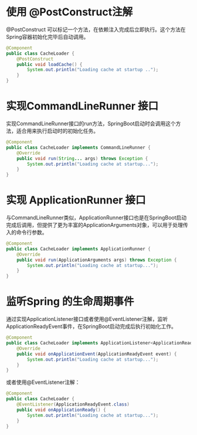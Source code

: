 # 使用 @PostConstruct注解
@PostConstruct 可以标记一个方法，在依赖注入完成后立即执行。这个方法在Spring容器初始化完毕后自动调用。

```java
@Component
public class CacheLoader {
    @PostConstruct
    public void loadCache() {
        System.out.println("Loading cache at startup ..");
    }
}
```

# 实现CommandLineRunner 接口

实现CommandLineRunner接口的run方法，SpringBoot启动时会调用这个方法，适合用来执行启动时的初始化任务。

```java
@Component
public class CacheLoader implements CommandLineRunner {
    @Override
    public void run(String... args) throws Exception {
        System.out.println("Loading cache at startup...");
    }
}
```

# 实现 ApplicationRunner 接口

与CommandLineRunner类似，ApplicationRunner接口也是在SpringBoot启动完成后调用，但提供了更为丰富的ApplicationArguments对象，可以用于处理传入的命令行参数。

```java
@Component
public class CacheLoader implements ApplicationRunner {
    @Override
    public void run(ApplicationArguments args) throws Exception {
        System.out.println("Loading cache at startup...");
    }
}
```

# 监听Spring 的生命周期事件

通过实现ApplicationListener接口或者使用@EventListener注解，监听ApplicationReadyEvent事件，在SpringBoot启动完成后执行初始化工作。

```java
@Component
public class CacheLoader implements ApplicationListener<ApplicationReadyEvent> {
    @Override
    public void onApplicationEvent(ApplicationReadyEvent event) {
        System.out.println("Loading cache at startup...");
    }
}
```

或者使用@EventListener注解：

```java
@Component
public class CacheLoader {
    @EventListener(ApplicationReadyEvent.class)
    public void onApplicationReady() {
        System.out.println("Loading cache at startup...");
    }
}
```